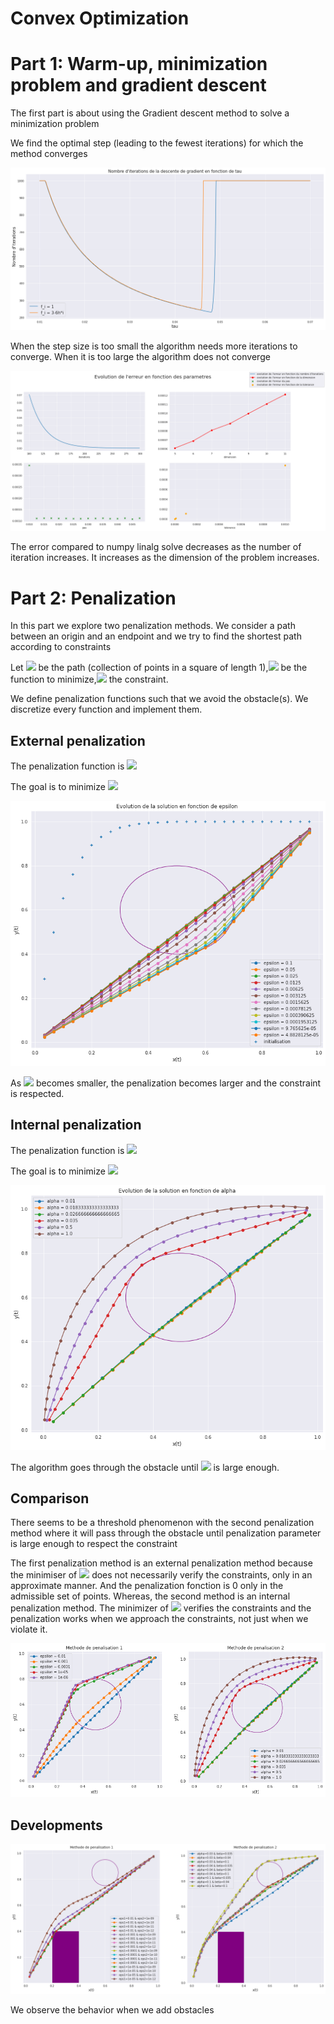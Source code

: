 # Convex Optimization

# Part 1: Warm-up, minimization problem and gradient descent
The first part is about using the Gradient descent method to solve a minimization problem

We find the optimal step (leading to the fewest iterations) for which the method converges


![alt text](https://github.com/kderkba/ConvexOptimization/blob/main/iterations_vs_stepsize.png)

When the step size is too small the algorithm needs more iterations to converge.
When it is too large the algorithm does not converge

![alt text](https://github.com/kderkba/ConvexOptimization/blob/main/evolution_of_error.png)

The error compared to numpy linalg solve decreases as the number of iteration increases. It increases as the dimension of the problem increases. 

# Part 2: Penalization

In this part we explore two penalization methods. We consider a path between an origin and an endpoint and we try to find the shortest path according to constraints

Let 
<img src="https://render.githubusercontent.com/render/math?math=\gamma"> be the path (collection of points in a square of length 1),<img src="https://render.githubusercontent.com/render/math?math=\mathcal{H}(\gamma) = \frac{1}{2} \int_{0}^{1} [x'(t)^2+ y'(t)^2]dt"> be the function to minimize,<img src="https://render.githubusercontent.com/render/math?math=D = {(x,y) \in \mathbb{R}^{2}, (x-a)^{2} + (y-b)^{2} < r^{2}}"> the constraint.

We define penalization functions such that we avoid the obstacle(s).
We discretize every function and implement them.

## External penalization

The penalization function is <img src="https://render.githubusercontent.com/render/math?math=\mathcal{R}(\gamma) = \frac{1}{2} \int_{0}^{1} max(0,r^{2} -(x-a)^{2} - (y-b)^{2})^2 dt">

The goal is to minimize <img src="https://render.githubusercontent.com/render/math?math=\mathcal{H}_{\epsilon} = \mathcal{H}(\gamma) + \frac{1}{\epsilon}\mathcal{R}(\gamma)">

![alt text](https://github.com/kderkba/ConvexOptimization/blob/main/penalization1.png)

As <img src="https://render.githubusercontent.com/render/math?math=\epsilon"> becomes smaller, the penalization becomes larger and the constraint is respected.

## Internal penalization

The penalization function is <img src="https://render.githubusercontent.com/render/math?math=\mathcal{L}(\gamma) = \frac{1}{2}\int_{0}^{1} log(r^{2} -(x-a)^{2} - (y-b)^{2}) dt ">

The goal is to minimize <img src="https://render.githubusercontent.com/render/math?math=\mathcal{G}_{\alpha} = \mathcal{H}(\gamma) - \alpha\mathcal{L}(\gamma)">

![alt text](https://github.com/kderkba/ConvexOptimization/blob/main/penalization2.png)

The algorithm goes through the obstacle until  <img src="https://render.githubusercontent.com/render/math?math=\alpha"> is large enough.

## Comparison

There seems to be a threshold phenomenon with the second penalization method where it will pass through the obstacle until penalization parameter is large enough to respect the constraint

The first penalization method is an external penalization method because the minimiser of <img src="https://render.githubusercontent.com/render/math?math=\mathcal{R}"> does not necessarily verify the constraints, only in an approximate manner. And the penalization fonction is 0 only in the admissible set of points.
Whereas, the second method is an internal penalization method. The minimizer of  <img src="https://render.githubusercontent.com/render/math?math=\mathcal{L}"> verifies the constraints and the penalization works when we approach the constraints, not just when we violate it.

![alt text](https://github.com/kderkba/ConvexOptimization/blob/main/comparison.png)

## Developments

![alt text](https://github.com/kderkba/ConvexOptimization/blob/main/obstacles.png)

We observe the behavior when we add obstacles


